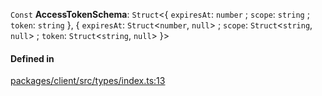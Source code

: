 `Const` **AccessTokenSchema**: `Struct`<{ `expiresAt`: `number` ; `scope`: `string` ; `token`: `string` }, { `expiresAt`: `Struct`<`number`, `null`\> ; `scope`: `Struct`<`string`, `null`\> ; `token`: `Struct`<`string`, `null`\> }\>

#### Defined in

[packages/client/src/types/index.ts:13](https://github.com/fastlogs-docs.khulnasoft.com/js/blob/f0f78e6/packages/client/src/types/index.ts#L13)
